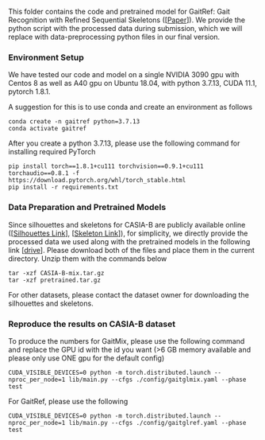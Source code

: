 This folder contains the code and pretrained model for GaitRef: Gait Recognition with Refined Sequential Skeletons ([[Paper](https://arxiv.org/abs/2304.07916)]). We provide the python script with the processed data during submission, which we will replace with data-preprocessing python files in our final version. 

### Environment Setup

 We have tested our code and model on a single NVIDIA 3090 gpu with Centos 8 as well as A40 gpu on Ubuntu 18.04, with python 3.7.13, CUDA 11.1, pytorch 1.8.1.

 A suggestion for this is to use conda and create an environment as follows

```
conda create -n gaitref python=3.7.13
conda activate gaitref
```

 After you create a python 3.7.13, please use the following command for installing required PyTorch

```
pip install torch==1.8.1+cu111 torchvision==0.9.1+cu111 torchaudio==0.8.1 -f https://download.pytorch.org/whl/torch_stable.html
pip install -r requirements.txt
```

### Data Preparation and Pretrained Models

 Since silhouettes and skeletons for CASIA-B are publicly available online ([[Silhouettes Link](http://www.cbsr.ia.ac.cn/GaitDatasetB-silh.zip)], [[Skeleton Link](https://github.com/tteepe/GaitGraph/releases/download/v0.1/data.zip)]), for simplicity, we directly provide the processed data we used along with the pretrained models in the following link [[drive](https://mega.nz/folder/FeUnWbqa#3Pew51i7BWVftLkZ5pbaJQ)]. Please download both of the files and place them in the current directory. Unzip them with the commands below

```
tar -xzf CASIA-B-mix.tar.gz
tar -xzf pretrained.tar.gz
```

 For other datasets, please contact the dataset owner for downloading the silhouettes and skeletons.

### Reproduce the results on CASIA-B dataset

 To produce the numbers for GaitMix, please use the following command and replace the GPU id with the id you want (>6 GB memory available and please only use ONE gpu for the default config)

```
CUDA_VISIBLE_DEVICES=0 python -m torch.distributed.launch --nproc_per_node=1 lib/main.py --cfgs ./config/gaitglmix.yaml --phase test
```

 For GaitRef, please use the following

```
CUDA_VISIBLE_DEVICES=0 python -m torch.distributed.launch --nproc_per_node=1 lib/main.py --cfgs ./config/gaitglref.yaml --phase test
```
